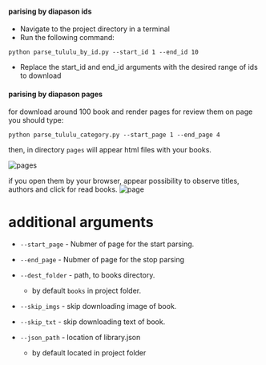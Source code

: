 #### parising by diapason ids

*   Navigate to the project directory in a terminal
*   Run the following command:

```
python parse_tululu_by_id.py --start_id 1 --end_id 10
```
*   Replace the start\_id and end\_id arguments with the desired range of ids to download

#### parising by diapason pages
for download around 100 book and render pages for review them on page you should type: 
```
python parse_tululu_category.py --start_page 1 --end_page 4
```
then, in directory `pages` will appear html files with your books.

![pages](https://user-images.githubusercontent.com/60840361/236615737-342cd090-e085-4ebb-b3a6-034930a41b41.jpg)


if you open them by your browser, appear possibility to observe titles, authors and click for read books.
![page](https://user-images.githubusercontent.com/60840361/236615903-fa7d9807-ac08-4995-9013-11c2bacda308.jpg)


# additional arguments

- `--start_page` - Nubmer of page for the start parsing.

- `--end_page` - Nubmer of page for the stop parsing

- `--dest_folder` - path, to books directory.
  * by default `books` in project folder.
  
- `--skip_imgs` -  skip downloading image of book.

- `--skip_txt` - skip downloading text of book.

- `--json_path` - location of library.json
  * by default located in project folder
